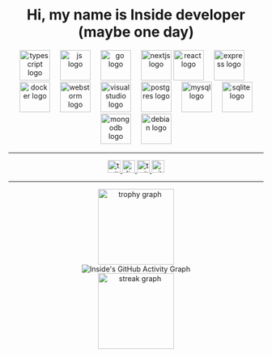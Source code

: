 <h1 align="center">Hi, my name is Inside developer (maybe one day)</h1>

<div align="center">
  <img src="https://skillicons.dev/icons?i=ts" height="60" alt="typescript logo" />
  <img width="12" />
  <img src="https://skillicons.dev/icons?i=js" height="60" alt="js logo" />
  <img width="12" />
  <img src="https://skillicons.dev/icons?i=go" height="60" alt="go logo" />
  <img width="12" />
  <img src="https://skillicons.dev/icons?i=nextjs" height="60" alt="nextjs logo" />
  <img src="https://skillicons.dev/icons?i=react" height="60" alt="react logo" />
  <img width="12" />
  <img src="https://skillicons.dev/icons?i=express" height="60" alt="express logo" />
  <img width="12" />
  <img src="https://skillicons.dev/icons?i=docker" height="60" alt="docker logo" />
  <img width="12" />
  <img src="https://skillicons.dev/icons?i=webstorm" height="60" alt="webstorm logo" />
  <img width="12" />
  <img src="https://skillicons.dev/icons?i=visualstudio" height="60" alt="visualstudio logo" />
  <img width="12" />
  <img src="https://skillicons.dev/icons?i=postgres" height="60" alt="postgres logo" />
  <img width="12" />
  <img src="https://skillicons.dev/icons?i=mysql" height="60" alt="mysql logo" />
  <img width="12" />
  <img src="https://skillicons.dev/icons?i=sqlite" height="60" alt="sqlite logo" />
  <img src="https://skillicons.dev/icons?i=mongodb" height="60" alt="mongodb logo" />
  <img width="12" />
  <img src="https://skillicons.dev/icons?i=debian" height="60" alt="debian logo" />
</div>

<hr>

<div align="center">
  <a href="https://twitter.com/sown-discord" target="_blank">
    <img src="https://img.shields.io/static/v1?message=Twitter&logo=twitter&label=&color=1DA1F2&logoColor=white&labelColor=&style=for-the-badge" height="25" alt="twitter logo" />
  </a>
  <a href="https://discord.com/users/20059221512096512" target="_blank">
    <img src="https://img.shields.io/static/v1?message=Discord&logo=discord&label=&color=7289DA&logoColor=white&labelColor=&style=for-the-badge" height="25" alt="discord logo" />
  </a>
  <a href="https://www.twitch.tv/oni145" target="_blank">
    <img src="https://img.shields.io/static/v1?message=Twitch&logo=twitch&label=&color=9146FF&logoColor=white&labelColor=&style=for-the-badge" height="25" alt="twitch logo" />
  </a>
  <a href="https://github.com/sownay" target="_blank">
    <img src="https://img.shields.io/static/v1?message=GitHub&logo=github&label=&color=181717&logoColor=white&labelColor=&style=for-the-badge" height="25" alt="github logo" />
  </a>
</div>

<hr>

<div align="center">
  <img src="https://github-profile-trophy.vercel.app?username=sownay&theme=dracula&column=-1&row=1&margin-w=8&margin-h=8&no-bg=false&no-frame=false&order=4" height="150" alt="trophy graph" />
</div>

<div align="center">
  <img src="https://github-readme-activity-graph.vercel.app/graph?username=sownay&theme=high-contrast" alt="Inside's GitHub Activity Graph" />
</div>

<div align="center">
  <img src="https://streak-stats.demolab.com?user=sownay&locale=en&mode=daily&theme=dracula&hide_border=false&border_radius=5&order=3" height="150" alt="streak graph" />
</div>
